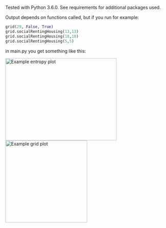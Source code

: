Tested with Python 3.6.0. See requirements for additional packages used.

Output depends on functions called, but if you run for example: 
```python
grid(29, False, True) 
grid.socialRentingHousing(13,13)
grid.socialRentingHousing(18,18)
grid.socialRentingHousing(5,5)
```
in main.py you get something like this:

<img src="https://github.com/Blauwtand/CA_seg/blob/master/results/Exp10/exp10_2_130_Entropy.png?raw=true" width="348" height="256" title="Example entropy plot">
<img src="https://github.com/Blauwtand/CA_seg/blob/master/results/Exp10/exp10_2_130Grid.png?raw=true" width="256" height="256" title="Example grid plot">
